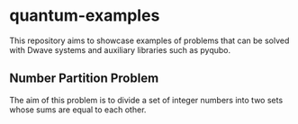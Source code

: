 # quantum-examples

This repository aims to showcase examples of problems that can be solved with Dwave systems and auxiliary libraries such as pyqubo.

## Number Partition Problem

The aim of this problem is to divide a set of integer numbers into two sets whose sums are equal to each other.